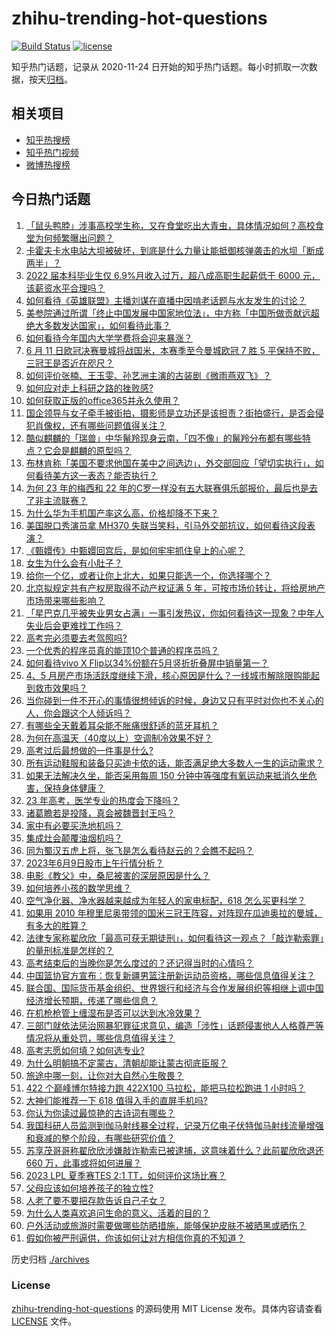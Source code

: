 # zhihu-trending-hot-questions

[![Build Status](https://github.com/justjavac/zhihu-trending-hot-questions/workflows/ci/badge.svg?branch=master)](https://github.com/justjavac/zhihu-trending-hot-questions/actions)
[![license](https://img.shields.io/github/license/justjavac/zhihu-trending-hot-questions)](https://github.com/justjavac/zhihu-trending-hot-questions/blob/master/LICENSE)

知乎热门话题，记录从 2020-11-24
日开始的知乎热门话题。每小时抓取一次数据，按天[归档](./archives)。

## 相关项目

- [知乎热搜榜](https://github.com/justjavac/zhihu-trending-top-search)
- [知乎热门视频](https://github.com/justjavac/zhihu-trending-hot-video)
- [微博热搜榜](https://github.com/justjavac/weibo-trending-hot-search)

## 今日热门话题

<!-- BEGIN -->
<!-- 最后更新时间 Sat Jun 10 2023 02:17:59 GMT+0800 (China Standard Time) -->

1. [「鼠头鸭脖」涉事高校学生称，又在食堂吃出大青虫，具体情况如何？高校食堂为何频繁曝出问题？](https://www.zhihu.com/question/605552961)
1. [卡霍夫卡水电站大坝被破坏，到底是什么力量让能抵御核弹袭击的水坝「断成两半」？](https://www.zhihu.com/question/605615861)
1. [2022 届本科毕业生仅 6.9%月收入过万，超八成高职生起薪低于 6000 元，该薪资水平合理吗？](https://www.zhihu.com/question/605658808)
1. [如何看待《英雄联盟》主播刘谋在直播中因啃老话题与水友发生的讨论？](https://www.zhihu.com/question/605625422)
1. [美参院通过所谓「终止中国发展中国家地位法」，中方称「中国所做贡献远超绝大多数发达国家」，如何看待此事？](https://www.zhihu.com/question/605664006)
1. [如何看待今年国内大学学费将会迎来暴涨？](https://www.zhihu.com/question/604821666)
1. [6 月 11 日欧冠决赛曼城将战国米，本赛季至今曼城欧冠 7 胜 5 平保持不败，三冠王是否近在咫尺？](https://www.zhihu.com/question/605740115)
1. [如何评价张楠、王玉雯、孙艺洲主演的古装剧《微雨燕双飞》？](https://www.zhihu.com/question/604860409)
1. [如何应对走上科研之路的挫败感?](https://www.zhihu.com/question/404990904)
1. [如何获取正版的office365并永久使用？](https://www.zhihu.com/question/494557967)
1. [国企领导与女子牵手被街拍，摄影师是立功还是该担责？街拍盛行，是否会侵犯肖像权，还有哪些问题值得关注？](https://www.zhihu.com/question/605478314)
1. [酷似麒麟的「瑞兽」中华鬣羚现身云南，「四不像」的鬣羚分布都有哪些特点？它会是麒麟的原型吗？](https://www.zhihu.com/question/605708175)
1. [布林肯称「美国不要求他国在美中之间选边」，外交部回应「望切实执行」，如何看待美方这一表态？能否执行？](https://www.zhihu.com/question/605668520)
1. [为何 23 年的梅西和 22 年的C罗一样没有五大联赛俱乐部报价，最后也是去了非主流联赛？](https://www.zhihu.com/question/605447222)
1. [为什么华为手机国产率这么高，价格却降不下来？](https://www.zhihu.com/question/604699463)
1. [美国脱口秀演员拿 MH370 失联当笑料，引马外交部抗议，如何看待这段表演？](https://www.zhihu.com/question/605493833)
1. [《甄嬛传》中甄嬛回宫后，是如何牢牢抓住皇上的心呢？](https://www.zhihu.com/question/396849052)
1. [女生为什么会有小肚子？](https://www.zhihu.com/question/315106829)
1. [给你一个亿，或者让你上北大，如果只能选一个，你选择哪个？](https://www.zhihu.com/question/604400719)
1. [北京拟规定共有产权房取得不动产权证满 5 年，可按市场价转让，将给房地产市场带来哪些影响？](https://www.zhihu.com/question/605670192)
1. [「星巴克几乎被失业男女占满」一事引发热议，你如何看待这一现象？中年人失业后会更难找工作吗？](https://www.zhihu.com/question/605233684)
1. [高考完必须要去考驾照吗?](https://www.zhihu.com/question/605592685)
1. [一个优秀的程序员真的能顶10个普通的程序员吗？](https://www.zhihu.com/question/32240311)
1. [如何看待vivo X Flip以34%份额在5月竖折折叠屏中销量第一？](https://www.zhihu.com/question/605109447)
1. [4、5 月房产市场活跃度继续下滑，核心原因是什么？一线城市解除限购能起到救市效果吗？](https://www.zhihu.com/question/605670642)
1. [当你碰到一件不开心的事情很想倾诉的时候，身边又只有平时对你也不关心的人，你会跟这个人倾诉吗？](https://www.zhihu.com/question/600666477)
1. [有哪些全天戴着耳朵能不胀痛很舒适的蓝牙耳机？](https://www.zhihu.com/question/596894468)
1. [为何在高温天（40度以上）空调制冷效果不好？](https://www.zhihu.com/question/404757863)
1. [高考过后最想做的一件事是什么?](https://www.zhihu.com/question/604419639)
1. [所有运动鞋服和装备只买迪卡侬的话，能否满足绝大多数人一生的运动需求？](https://www.zhihu.com/question/603156085)
1. [如果无法解决久坐，能否采用每周 150 分钟中等强度有氧运动来抵消久坐危害，保持身体健康？](https://www.zhihu.com/question/603999527)
1. [23 年高考，医学专业的热度会下降吗？](https://www.zhihu.com/question/581169904)
1. [诸葛瞻若是投降，真会被魏晋封王吗？](https://www.zhihu.com/question/601007965)
1. [家中有必要买洗地机吗？](https://www.zhihu.com/question/431049065)
1. [集成灶会颠覆油烟机吗？](https://www.zhihu.com/question/417888594)
1. [同为蜀汉五虎上将，张飞是怎么看待赵云的？会瞧不起吗？](https://www.zhihu.com/question/604805680)
1. [2023年6月9日股市上午行情分析？](https://www.zhihu.com/question/605625538)
1. [电影《教父》中，桑尼被害的深层原因是什么？](https://www.zhihu.com/question/600381053)
1. [如何培养小孩的数学思维？](https://www.zhihu.com/question/604715735)
1. [空气净化器、净水器越来越成为年轻人的家电标配，618 怎么买更科学？](https://www.zhihu.com/question/605249266)
1. [如果用 2010 年穆里尼奥带领的国米三冠王阵容，对阵现在瓜迪奥拉的曼城，有多大的胜算？](https://www.zhihu.com/question/605327607)
1. [法律专家称翟欣欣「最高可获无期徒刑」，如何看待这一观点？「敲诈勒索罪」的量刑标准是怎样的？](https://www.zhihu.com/question/605717059)
1. [高考结束后的当晚你是怎么度过的？还记得当时的心情吗？](https://www.zhihu.com/question/605039825)
1. [中国篮协官方宣布：恢复新疆男篮注册新运动员资格，哪些信息值得关注？](https://www.zhihu.com/question/605633457)
1. [联合国、国际货币基金组织、世界银行和经济与合作发展组织等相继上调中国经济增长预期，传递了哪些信息？](https://www.zhihu.com/question/605621879)
1. [在机枪枪管上缠湿布是否可以达到水冷效果？](https://www.zhihu.com/question/605380401)
1. [三部门就依法惩治网暴犯罪征求意见，编造「涉性」话题侵害他人人格尊严等情况将从重处罚，哪些信息值得关注？](https://www.zhihu.com/question/605655675)
1. [高考志愿如何填？如何选专业?](https://www.zhihu.com/question/605308932)
1. [为什么明朝搞不定蒙古，清朝却能让蒙古彻底臣服？](https://www.zhihu.com/question/605206664)
1. [旅途中哪一刻，让你对大自然心生敬畏？](https://www.zhihu.com/question/605139823)
1. [422 个巅峰博尔特接力跑 422X100 马拉松，能把马拉松跑进 1 小时吗？](https://www.zhihu.com/question/604848279)
1. [大神们能推荐一下 618 值得入手的直屏手机吗?](https://www.zhihu.com/question/603121004)
1. [你认为你读过最惊艳的古诗词有哪些？](https://www.zhihu.com/question/605616364)
1. [我国科研人员监测到伽马射线暴全过程，记录万亿电子伏特伽马射线流量增强和衰减的整个阶段，有哪些研究价值？](https://www.zhihu.com/question/605620230)
1. [苏享茂哥哥称翟欣欣涉嫌敲诈勒索已被逮捕，这意味着什么？此前翟欣欣退还 660 万，此事或将如何进展？](https://www.zhihu.com/question/605647767)
1. [2023 LPL 夏季赛TES 2:1 TT，如何评价这场比赛？](https://www.zhihu.com/question/605681553)
1. [父母应该如何培养孩子的独立性?](https://www.zhihu.com/question/604672375)
1. [人老了要不要把存款告诉自己子女？](https://www.zhihu.com/question/483077955)
1. [为什么人类喜欢追问生命的意义、活着的目的？](https://www.zhihu.com/question/599599842)
1. [户外活动或旅游时需要做哪些防晒措施，能够保护皮肤不被晒黑或晒伤？](https://www.zhihu.com/question/590755121)
1. [假如你被严刑逼供，你该如何让对方相信你真的不知道？](https://www.zhihu.com/question/603929512)

<!-- END -->

历史归档 [./archives](./archives)

### License

[zhihu-trending-hot-questions](https://github.com/justjavac/zhihu-trending-hot-questions)
的源码使用 MIT License 发布。具体内容请查看 [LICENSE](./LICENSE) 文件。
